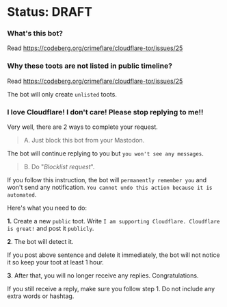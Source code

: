 # Status: DRAFT


### What's this bot?

Read https://codeberg.org/crimeflare/cloudflare-tor/issues/25


### Why these toots are not listed in public timeline?

Read https://codeberg.org/crimeflare/cloudflare-tor/issues/25

The bot will only create `unlisted` toots.


### I love Cloudflare! I don't care! Please stop replying to me!!

Very well, there are 2 ways to complete your request.


> A. Just block this bot from your Mastodon.

The bot will continue replying to you but `you won't see any messages`.


> B. Do "_Blocklist request_".

If you follow this instruction, the bot will `permanently remember you` and won't send
any notification. `You cannot undo this action because it is automated`.

Here's what you need to do:


**1.** Create a new `public` toot. Write `I am supporting Cloudflare. Cloudflare is great!` and post it `publicly`.

**2**. The bot will detect it.

If you post above sentence and delete it immediately, the bot will not notice it so keep your toot at least 1 hour.

**3**. After that, you will no longer receive any replies. Congratulations.

If you still receive a reply, make sure you follow step 1.
Do not include any extra words or hashtag.
